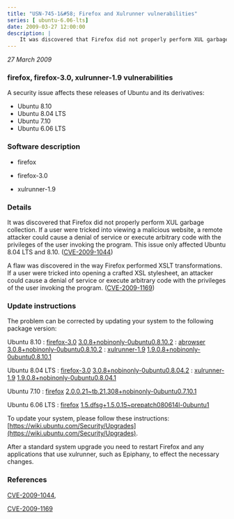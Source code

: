 ```yaml
---
title: "USN-745-1&#58; Firefox and Xulrunner vulnerabilities"
series: [ ubuntu-6.06-lts]
date: 2009-03-27 12:00:00
description: |
    It was discovered that Firefox did not properly perform XUL garbage collection. If a user were tricked into viewing a malicious website, a remote attacker could cause a denial of service or execute arbitrary code with the privileges of the user invoking the program. This issue only affected Ubuntu 8.04 LTS and 8.10. ([CVE-2009-1044](http://people.ubuntu.com/~ubuntu-security/cve/CVE-2009-1044))
--- 
```

 
 

*27 March 2009*

### firefox, firefox-3.0, xulrunner-1.9 vulnerabilities

A security issue affects these releases of Ubuntu and its derivatives:

* Ubuntu 8.10
* Ubuntu 8.04 LTS
* Ubuntu 7.10
* Ubuntu 6.06 LTS

### Software description

* firefox 

* firefox-3.0 

* xulrunner-1.9 

### Details

It was discovered that Firefox did not properly perform XUL garbage collection. If a user were tricked into viewing a malicious website, a remote attacker could cause a denial of service or execute arbitrary code with the privileges of the user invoking the program. This issue only affected Ubuntu 8.04 LTS and 8.10. ([CVE-2009-1044](http://people.ubuntu.com/~ubuntu-security/cve/CVE-2009-1044))

A flaw was discovered in the way Firefox performed XSLT transformations. If a user were tricked into opening a crafted XSL stylesheet, an attacker could cause a denial of service or execute arbitrary code with the privileges of the user invoking the program. ([CVE-2009-1169](http://people.ubuntu.com/~ubuntu-security/cve/CVE-2009-1169)) 

### Update instructions

The problem can be corrected by updating your system to the following package version:

Ubuntu 8.10
 : [firefox-3.0](https://launchpad.net/ubuntu/+source/firefox-3.0) <span> [3.0.8+nobinonly-0ubuntu0.8.10.2](https://launchpad.net/ubuntu/+source/firefox-3.0/3.0.8+nobinonly-0ubuntu0.8.10.2) </span> 
 : [abrowser](https://launchpad.net/ubuntu/+source/firefox-3.0) <span> [3.0.8+nobinonly-0ubuntu0.8.10.2](https://launchpad.net/ubuntu/+source/firefox-3.0/3.0.8+nobinonly-0ubuntu0.8.10.2) </span> 
 : [xulrunner-1.9](https://launchpad.net/ubuntu/+source/xulrunner-1.9) <span> [1.9.0.8+nobinonly-0ubuntu0.8.10.1](https://launchpad.net/ubuntu/+source/xulrunner-1.9/1.9.0.8+nobinonly-0ubuntu0.8.10.1) </span> 

Ubuntu 8.04 LTS
 : [firefox-3.0](https://launchpad.net/ubuntu/+source/firefox-3.0) <span> [3.0.8+nobinonly-0ubuntu0.8.04.2](https://launchpad.net/ubuntu/+source/firefox-3.0/3.0.8+nobinonly-0ubuntu0.8.04.2) </span> 
 : [xulrunner-1.9](https://launchpad.net/ubuntu/+source/xulrunner-1.9) <span> [1.9.0.8+nobinonly-0ubuntu0.8.04.1](https://launchpad.net/ubuntu/+source/xulrunner-1.9/1.9.0.8+nobinonly-0ubuntu0.8.04.1) </span> 

Ubuntu 7.10
 : [firefox](https://launchpad.net/ubuntu/+source/firefox) <span> [2.0.0.21~tb.21.308+nobinonly-0ubuntu0.7.10.1](https://launchpad.net/ubuntu/+source/firefox/2.0.0.21~tb.21.308+nobinonly-0ubuntu0.7.10.1) </span> 

Ubuntu 6.06 LTS
 : [firefox](https://launchpad.net/ubuntu/+source/firefox) <span> [1.5.dfsg+1.5.0.15~prepatch080614l-0ubuntu1](https://launchpad.net/ubuntu/+source/firefox/1.5.dfsg+1.5.0.15~prepatch080614l-0ubuntu1) </span> 

To update your system, please follow these instructions: [https://wiki.ubuntu.com/Security/Upgrades](https://wiki.ubuntu.com/Security/Upgrades).

After a standard system upgrade you need to restart Firefox and any applications that use xulrunner, such as Epiphany, to effect the necessary changes. 

### References

 
 [CVE-2009-1044](http://people.ubuntu.com/~ubuntu-security/cve/CVE-2009-1044), 

 [CVE-2009-1169](http://people.ubuntu.com/~ubuntu-security/cve/CVE-2009-1169)
 

